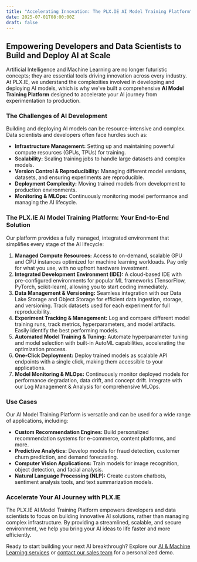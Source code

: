```yaml
---
title: "Accelerating Innovation: The PLX.IE AI Model Training Platform"
date: 2025-07-01T08:00:00Z
draft: false
---
```


## Empowering Developers and Data Scientists to Build and Deploy AI at Scale

Artificial Intelligence and Machine Learning are no longer futuristic concepts; they are essential tools driving innovation across every industry. At PLX.IE, we understand the complexities involved in developing and deploying AI models, which is why we've built a comprehensive **AI Model Training Platform** designed to accelerate your AI journey from experimentation to production.

### The Challenges of AI Development

Building and deploying AI models can be resource-intensive and complex. Data scientists and developers often face hurdles such as:

*   **Infrastructure Management:** Setting up and maintaining powerful compute resources (GPUs, TPUs) for training.
*   **Scalability:** Scaling training jobs to handle large datasets and complex models.
*   **Version Control & Reproducibility:** Managing different model versions, datasets, and ensuring experiments are reproducible.
*   **Deployment Complexity:** Moving trained models from development to production environments.
*   **Monitoring & MLOps:** Continuously monitoring model performance and managing the AI lifecycle.

### The PLX.IE AI Model Training Platform: Your End-to-End Solution

Our platform provides a fully managed, integrated environment that simplifies every stage of the AI lifecycle:

1.  **Managed Compute Resources:** Access to on-demand, scalable GPU and CPU instances optimized for machine learning workloads. Pay only for what you use, with no upfront hardware investment.
2.  **Integrated Development Environment (IDE):** A cloud-based IDE with pre-configured environments for popular ML frameworks (TensorFlow, PyTorch, scikit-learn), allowing you to start coding immediately.
3.  **Data Management & Versioning:** Seamless integration with our Data Lake Storage and Object Storage for efficient data ingestion, storage, and versioning. Track datasets used for each experiment for full reproducibility.
4.  **Experiment Tracking & Management:** Log and compare different model training runs, track metrics, hyperparameters, and model artifacts. Easily identify the best performing models.
5.  **Automated Model Training & Tuning:** Automate hyperparameter tuning and model selection with built-in AutoML capabilities, accelerating the optimization process.
6.  **One-Click Deployment:** Deploy trained models as scalable API endpoints with a single click, making them accessible to your applications.
7.  **Model Monitoring & MLOps:** Continuously monitor deployed models for performance degradation, data drift, and concept drift. Integrate with our Log Management & Analysis for comprehensive MLOps.

### Use Cases

Our AI Model Training Platform is versatile and can be used for a wide range of applications, including:

*   **Custom Recommendation Engines:** Build personalized recommendation systems for e-commerce, content platforms, and more.
*   **Predictive Analytics:** Develop models for fraud detection, customer churn prediction, and demand forecasting.
*   **Computer Vision Applications:** Train models for image recognition, object detection, and facial analysis.
*   **Natural Language Processing (NLP):** Create custom chatbots, sentiment analysis tools, and text summarization models.

### Accelerate Your AI Journey with PLX.IE

The PLX.IE AI Model Training Platform empowers developers and data scientists to focus on building innovative AI solutions, rather than managing complex infrastructure. By providing a streamlined, scalable, and secure environment, we help you bring your AI ideas to life faster and more efficiently.

Ready to start building your next AI breakthrough? Explore our [AI & Machine Learning services](/services/#ai-machine-learning) or [contact our sales team](/contact/) for a personalized demo.
